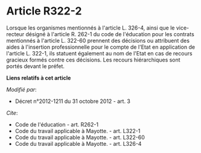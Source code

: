 # Article R322-2

Lorsque les organismes mentionnés à l'article L. 326-4, ainsi que le vice-recteur désigné à l'article R. 262-1 du code de
l'éducation pour les contrats mentionnés à l'article L. 322-60 prennent des décisions ou attribuent des aides à l'insertion
professionnelle pour le compte de l'Etat en application de l'article L. 322-1, ils statuent également au nom de l'Etat en cas
de recours gracieux formés contre ces décisions. Les recours hiérarchiques sont portés devant le préfet.

**Liens relatifs à cet article**

_Modifié par_:

  - Décret n°2012-1211 du 31 octobre 2012 - art. 3

_Cite_:

  - Code de l'éducation - art. R262-1
  - Code du travail applicable à Mayotte. - art. L322-1
  - Code du travail applicable à Mayotte. - art. L322-60
  - Code du travail applicable à Mayotte. - art. L326-4
